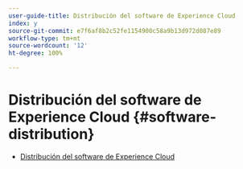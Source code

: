 ```yaml
---
user-guide-title: Distribución del software de Experience Cloud
index: y
source-git-commit: e7f6af8b2c52fe1154900c58a9b13d972d087e89
workflow-type: tm+mt
source-wordcount: '12'
ht-degree: 100%

---
```



# Distribución del software de Experience Cloud {#software-distribution}

+ [Distribución del software de Experience Cloud](home.md)
